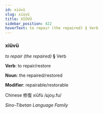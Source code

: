 ```yaml
---
id: xiüvü
slug: xiüvü
title: XİÜVÜ
sidebar_position: 422
hoverText: to repair (the repaired) § Verb
---
```


### xiüvü

*to repair (the repaired)* **§** Verb

**Verb**: to repair/restore

**Noun**: the repaired/restored

**Modifier**: repairable/restorable

Chinese 修復 xiūfù /ɕjou̯.fu/

*Sino-Tibetan Language Family*